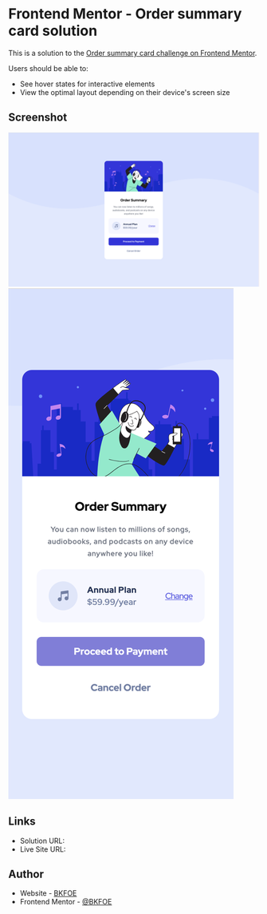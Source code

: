 # Frontend Mentor - Order summary card solution

This is a solution to the [Order summary card challenge on Frontend Mentor](https://www.frontendmentor.io/challenges/order-summary-component-QlPmajDUj). 

Users should be able to:
- See hover states for interactive elements 
- View the optimal layout depending on their device's screen size 

## Screenshot 

![Desktop](./public/design/desktop.png)
![Mobile](./public/design/mobile.png)

## Links 

- Solution URL: 
- Live Site URL: 

## Author 

- Website - [BKFOE](https://github.com/BKFOE)
- Frontend Mentor - [@BKFOE](https://www.frontendmentor.io/profile/bkfoe)